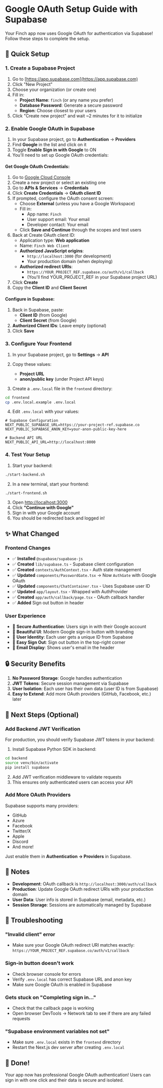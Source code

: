 # Google OAuth Setup Guide with Supabase

Your Finch app now uses Google OAuth for authentication via Supabase! Follow these steps to complete the setup.

## 🚀 Quick Setup

### 1. Create a Supabase Project

1. Go to [https://app.supabase.com](https://app.supabase.com)
2. Click "New Project"
3. Choose your organization (or create one)
4. Fill in:
   - **Project Name**: `finch` (or any name you prefer)
   - **Database Password**: Generate a secure password
   - **Region**: Choose closest to your users
5. Click "Create new project" and wait ~2 minutes for it to initialize

### 2. Enable Google OAuth in Supabase

1. In your Supabase project, go to **Authentication** → **Providers**
2. Find **Google** in the list and click on it
3. Toggle **Enable Sign in with Google** to ON
4. You'll need to set up Google OAuth credentials:

#### Get Google OAuth Credentials:

1. Go to [Google Cloud Console](https://console.cloud.google.com)
2. Create a new project or select an existing one
3. Go to **APIs & Services** → **Credentials**
4. Click **Create Credentials** → **OAuth client ID**
5. If prompted, configure the OAuth consent screen:
   - Choose **External** (unless you have a Google Workspace)
   - Fill in:
     - App name: `Finch`
     - User support email: Your email
     - Developer contact: Your email
   - Click **Save and Continue** through the scopes and test users
6. Back at Create OAuth client ID:
   - Application type: **Web application**
   - Name: `Finch Web Client`
   - **Authorized JavaScript origins**:
     - `http://localhost:3000` (for development)
     - Your production domain (when deploying)
   - **Authorized redirect URIs**:
     - `https://YOUR_PROJECT_REF.supabase.co/auth/v1/callback`
     - (You'll find YOUR_PROJECT_REF in your Supabase project URL)
7. Click **Create**
8. Copy the **Client ID** and **Client Secret**

#### Configure in Supabase:

1. Back in Supabase, paste:
   - **Client ID** (from Google)
   - **Client Secret** (from Google)
2. **Authorized Client IDs**: Leave empty (optional)
3. Click **Save**

### 3. Configure Your Frontend

1. In your Supabase project, go to **Settings** → **API**
2. Copy these values:
   - **Project URL**
   - **anon/public key** (under Project API keys)

3. Create a `.env.local` file in the `frontend` directory:

```bash
cd frontend
cp .env.local.example .env.local
```

4. Edit `.env.local` with your values:

```env
# Supabase Configuration
NEXT_PUBLIC_SUPABASE_URL=https://your-project-ref.supabase.co
NEXT_PUBLIC_SUPABASE_ANON_KEY=your-anon-public-key-here

# Backend API URL
NEXT_PUBLIC_API_URL=http://localhost:8000
```

### 4. Test Your Setup

1. Start your backend:
```bash
./start-backend.sh
```

2. In a new terminal, start your frontend:
```bash
./start-frontend.sh
```

3. Open [http://localhost:3000](http://localhost:3000)
4. Click **"Continue with Google"**
5. Sign in with your Google account
6. You should be redirected back and logged in!

## ✨ What Changed

### Frontend Changes

- ✅ **Installed** `@supabase/supabase-js`
- ✅ **Created** `lib/supabase.ts` - Supabase client configuration
- ✅ **Created** `contexts/AuthContext.tsx` - Auth state management
- ✅ **Updated** `components/PasswordGate.tsx` → Now `AuthGate` with Google OAuth
- ✅ **Updated** `components/ChatContainer.tsx` - Uses Supabase user ID
- ✅ **Updated** `app/layout.tsx` - Wrapped with AuthProvider
- ✅ **Created** `app/auth/callback/page.tsx` - OAuth callback handler
- ✅ **Added** Sign out button in header

### User Experience

- 🔐 **Secure Authentication**: Users sign in with their Google account
- 🎨 **Beautiful UI**: Modern Google sign-in button with branding
- 👤 **User Identity**: Each user gets a unique ID from Supabase
- 🚪 **Easy Sign Out**: Sign out button in the top-right corner
- 📧 **Email Display**: Shows user's email in the header

## 🔒 Security Benefits

1. **No Password Storage**: Google handles authentication
2. **JWT Tokens**: Secure session management via Supabase
3. **User Isolation**: Each user has their own data (user ID is from Supabase)
4. **Easy to Extend**: Add more OAuth providers (GitHub, Facebook, etc.) later

## 🎯 Next Steps (Optional)

### Add Backend JWT Verification

For production, you should verify Supabase JWT tokens in your backend:

1. Install Supabase Python SDK in backend:
```bash
cd backend
source venv/bin/activate
pip install supabase
```

2. Add JWT verification middleware to validate requests
3. This ensures only authenticated users can access your API

### Add More OAuth Providers

Supabase supports many providers:
- GitHub
- Azure
- Facebook
- Twitter/X
- Apple
- Discord
- And more!

Just enable them in **Authentication → Providers** in Supabase.

## 📝 Notes

- **Development**: OAuth callback is `http://localhost:3000/auth/callback`
- **Production**: Update Google OAuth redirect URIs with your production domain
- **User Data**: User info is stored in Supabase (email, metadata, etc.)
- **Session Storage**: Sessions are automatically managed by Supabase

## 🐛 Troubleshooting

### "Invalid client" error
- Make sure your Google OAuth redirect URI matches exactly: `https://YOUR_PROJECT_REF.supabase.co/auth/v1/callback`

### Sign-in button doesn't work
- Check browser console for errors
- Verify `.env.local` has correct Supabase URL and anon key
- Make sure Google OAuth is enabled in Supabase

### Gets stuck on "Completing sign in..."
- Check that the callback page is working
- Open browser DevTools → Network tab to see if there are any failed requests

### "Supabase environment variables not set"
- Make sure `.env.local` exists in the `frontend` directory
- Restart the Next.js dev server after creating `.env.local`

## 🎉 Done!

Your app now has professional Google OAuth authentication! Users can sign in with one click and their data is secure and isolated.

